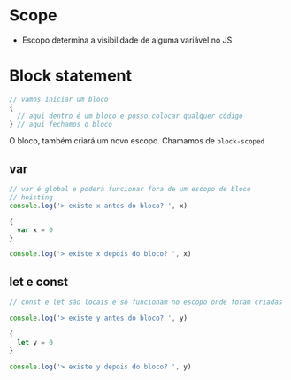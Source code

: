 # Scope

* Escopo determina a visibilidade de alguma variável no JS

# Block statement
```js
// vamos iniciar um bloco
{
  // aqui dentro é um bloco e posso colocar qualquer código
} // aqui fechamos o bloco
```

O bloco, também criará um novo escopo. Chamamos de `block-scoped`

## var
```js
// var é global e poderá funcionar fora de um escopo de bloco
// hoisting
console.log('> existe x antes do bloco? ', x)

{
  var x = 0
}

console.log('> existe x depois do bloco? ', x)
```

## let e const

```js
// const e let são locais e só funcionam no escopo onde foram criadas

console.log('> existe y antes do bloco? ', y)

{
  let y = 0
}

console.log('> existe y depois do bloco? ', y)
```